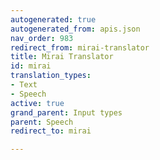 ```yaml
---
autogenerated: true
autogenerated_from: apis.json
nav_order: 983
redirect_from: mirai-translator
title: Mirai Translator
id: mirai
translation_types:
- Text
- Speech
active: true
grand_parent: Input types
parent: Speech
redirect_to: mirai

---
```


